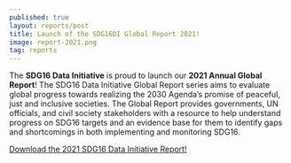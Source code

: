 ```yaml
---
published: true
layout: reports/post
title: Launch of the SDG16DI Global Report 2021!
image: report-2021.png
tag: reports
---
```

The **SDG16 Data Initiative** is proud to launch our **2021 Annual Global Report**! The SDG16 Data Initiative Global Report series aims to evaluate global progress towards realizing the 2030 Agenda’s promise of peaceful, just and inclusive societies. The Global Report provides governments, UN officials, and civil society stakeholders with a resource to help understand progress on SDG16 targets and an evidence base for them to identify gaps and shortcomings in both implementing and monitoring SDG16.

[Download the 2021 SDG16 Data Initiative Report!](https://www.idea.int/sites/default/files/news/news-pdfs/SDG16DI%20Global%20Report%202021%20FINAL.pdf)
